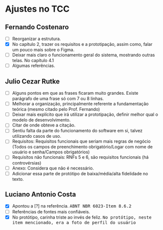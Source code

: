 # Ajustes no TCC

## Fernando Costenaro
- [ ] Reorganizar a estrutura. 
- [X] No capítulo 2, trazer os requisitos e a prototipação, assim como, falar um pouco mais sobre o Figma.
- [ ] Deixar mais claro o funcionamento geral do sistema, mostrando outras telas. No capítulo 4.1
- [ ] Algumas referências.
##

## Julio Cezar Rutke
- [ ] Alguns pontos em que as frases ficaram muito grandes. Existe parágrafo de uma frase só com 7 ou 8 linhas.
- [ ] Melhorar a organização, principalmente referente a fundamentação teórica (mesmo citado pelo Prof. Fernando)
- [ ] Deixar mais explícito que irá utilizar a prototipação, definir melhor qual o modelo de desenvolvimento.
- [ ] Citar de onde obteve a citação.
- [ ] Sentiu falta da parte do funcionamento do software em si, talvez utilizando casos de uso.
- [ ] Requisitos: Requisitos funcionais que seriam mais regras de negócio (Todos os campos de preenchimento obrigatório/Logar com nome de usuário e senha/Campos obrigatórios)
- [ ] Requisitos não funcionais: RNFs 5 e 6, são requisitos funcionais (há controvérsias)
- [ ] Anexo: Considera que não é necessário.
- [ ] Adicionar essa parte de protótipo de baixa/média/alta fidelidade no texto.
##

## Luciano Antonio Costa
- [X] Apontou a [?] na referência. <kbd>ABNT NBR 6023-Item 8.6.2</kbd>
- [ ] Referências de fontes mais confiáveis.
- [X] No protótipo, carinha triste ao invés de feliz. <kbd>No protótipo, neste item mencionado, era a foto de perfil do usuário</kbd>
